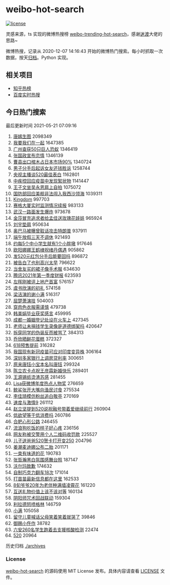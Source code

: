# weibo-hot-search

[![license](https://img.shields.io/github/license/Arrackisarookie/weibo-hot-search)](https://github.com/Arrackisarookie/weibo-hot-search/blob/master/LICENSE)

灵感来源，ts 实现的微博热搜榜 [weibo-trending-hot-search](https://github.com/justjavac/weibo-trending-hot-search)，感谢[迷渡](https://github.com/justjavac)大佬的思路~

微博热搜，记录从 2020-12-07 14:16:43 开始的微博热门搜索。每小时抓取一次数据，按天[归档](./archives)。Python 实现。

## 相关项目
+ [知乎热榜](https://github.com/Arrackisarookie/zhihu-top-search)
+ [百度实时热搜](https://github.com/Arrackisarookie/baidu-hot-search)

## 今日热门搜索

<!-- Rank Begin -->

最后更新时间 2021-05-21 07:09:16

1. [唐嫣生图](https://s.weibo.com/weibo?q=%23%E5%94%90%E5%AB%A3%E7%94%9F%E5%9B%BE%23&Refer=top) 2098349
1. [我要我们在一起](https://s.weibo.com/weibo?q=%E6%88%91%E8%A6%81%E6%88%91%E4%BB%AC%E5%9C%A8%E4%B8%80%E8%B5%B7&Refer=top) 1647385
1. [广州查获50只巨人恐蚁](https://s.weibo.com/weibo?q=%23%E5%B9%BF%E5%B7%9E%E6%9F%A5%E8%8E%B750%E5%8F%AA%E5%B7%A8%E4%BA%BA%E6%81%90%E8%9A%81%23&Refer=top) 1346419
1. [张国政宣布恋情](https://s.weibo.com/weibo?q=%23%E5%BC%A0%E5%9B%BD%E6%94%BF%E5%AE%A3%E5%B8%83%E6%81%8B%E6%83%85%23&Refer=top) 1346139
1. [曹县出口棺木占日本市场90%](https://s.weibo.com/weibo?q=%23%E6%9B%B9%E5%8E%BF%E5%87%BA%E5%8F%A3%E6%A3%BA%E6%9C%A8%E5%8D%A0%E6%97%A5%E6%9C%AC%E5%B8%82%E5%9C%BA90%25%23&Refer=top) 1340724
1. [男子分手后起诉女友还钱胜诉](https://s.weibo.com/weibo?q=%23%E7%94%B7%E5%AD%90%E5%88%86%E6%89%8B%E5%90%8E%E8%B5%B7%E8%AF%89%E5%A5%B3%E5%8F%8B%E8%BF%98%E9%92%B1%E8%83%9C%E8%AF%89%23&Refer=top) 1258744
1. [央视主播谈520最佳表白](https://s.weibo.com/weibo?q=%23%E5%A4%AE%E8%A7%86%E4%B8%BB%E6%92%AD%E8%B0%88520%E6%9C%80%E4%BD%B3%E8%A1%A8%E7%99%BD%23&Refer=top) 1162801
1. [中疾控回应疫苗中发现絮状物](https://s.weibo.com/weibo?q=%23%E4%B8%AD%E7%96%BE%E6%8E%A7%E5%9B%9E%E5%BA%94%E7%96%AB%E8%8B%97%E4%B8%AD%E5%8F%91%E7%8E%B0%E7%B5%AE%E7%8A%B6%E7%89%A9%23&Refer=top) 1141447
1. [王子文坐吴永恩肩上自拍](https://s.weibo.com/weibo?q=%23%E7%8E%8B%E5%AD%90%E6%96%87%E5%9D%90%E5%90%B4%E6%B0%B8%E6%81%A9%E8%82%A9%E4%B8%8A%E8%87%AA%E6%8B%8D%23&Refer=top) 1075072
1. [国防部回应美舰非法闯入我西沙领海](https://s.weibo.com/weibo?q=%23%E5%9B%BD%E9%98%B2%E9%83%A8%E5%9B%9E%E5%BA%94%E7%BE%8E%E8%88%B0%E9%9D%9E%E6%B3%95%E9%97%AF%E5%85%A5%E6%88%91%E8%A5%BF%E6%B2%99%E9%A2%86%E6%B5%B7%23&Refer=top) 1039311
1. [Kingdom](https://s.weibo.com/weibo?q=Kingdom&Refer=top) 997703
1. [赛格大厦实时监测情况续报](https://s.weibo.com/weibo?q=%23%E8%B5%9B%E6%A0%BC%E5%A4%A7%E5%8E%A6%E5%AE%9E%E6%97%B6%E7%9B%91%E6%B5%8B%E6%83%85%E5%86%B5%E7%BB%AD%E6%8A%A5%23&Refer=top) 983133
1. [武汉一路面发生爆炸](https://s.weibo.com/weibo?q=%23%E6%AD%A6%E6%B1%89%E4%B8%80%E8%B7%AF%E9%9D%A2%E5%8F%91%E7%94%9F%E7%88%86%E7%82%B8%23&Refer=top) 973678
1. [金莎冒充追求者给孟佳送玫瑰花娃娃](https://s.weibo.com/weibo?q=%23%E9%87%91%E8%8E%8E%E5%86%92%E5%85%85%E8%BF%BD%E6%B1%82%E8%80%85%E7%BB%99%E5%AD%9F%E4%BD%B3%E9%80%81%E7%8E%AB%E7%91%B0%E8%8A%B1%E5%A8%83%E5%A8%83%23&Refer=top) 965924
1. [刘宇垫肩](https://s.weibo.com/weibo?q=%23%E5%88%98%E5%AE%87%E5%9E%AB%E8%82%A9%23&Refer=top) 950634
1. [奥巴马被曝曾脏话攻击特朗普](https://s.weibo.com/weibo?q=%23%E5%A5%A5%E5%B7%B4%E9%A9%AC%E8%A2%AB%E6%9B%9D%E6%9B%BE%E8%84%8F%E8%AF%9D%E6%94%BB%E5%87%BB%E7%89%B9%E6%9C%97%E6%99%AE%23&Refer=top) 937911
1. [端午放假三天不调休](https://s.weibo.com/weibo?q=%23%E7%AB%AF%E5%8D%88%E6%94%BE%E5%81%87%E4%B8%89%E5%A4%A9%E4%B8%8D%E8%B0%83%E4%BC%91%23&Refer=top) 921493
1. [约每5个中小学生就有1个小胖墩](https://s.weibo.com/weibo?q=%23%E7%BA%A6%E6%AF%8F5%E4%B8%AA%E4%B8%AD%E5%B0%8F%E5%AD%A6%E7%94%9F%E5%B0%B1%E6%9C%891%E4%B8%AA%E5%B0%8F%E8%83%96%E5%A2%A9%23&Refer=top) 917646
1. [欧阳娜娜王鹤棣祝绪丹偶遇](https://s.weibo.com/weibo?q=%23%E6%AC%A7%E9%98%B3%E5%A8%9C%E5%A8%9C%E7%8E%8B%E9%B9%A4%E6%A3%A3%E7%A5%9D%E7%BB%AA%E4%B8%B9%E5%81%B6%E9%81%87%23&Refer=top) 905862
1. [发520元红包分手后能要回吗](https://s.weibo.com/weibo?q=%23%E5%8F%91520%E5%85%83%E7%BA%A2%E5%8C%85%E5%88%86%E6%89%8B%E5%90%8E%E8%83%BD%E8%A6%81%E5%9B%9E%E5%90%97%23&Refer=top) 896872
1. [被告白了也别高兴太早](https://s.weibo.com/weibo?q=%23%E8%A2%AB%E5%91%8A%E7%99%BD%E4%BA%86%E4%B9%9F%E5%88%AB%E9%AB%98%E5%85%B4%E5%A4%AA%E6%97%A9%23&Refer=top) 796622
1. [当舍友买的裙子像手术服](https://s.weibo.com/weibo?q=%23%E5%BD%93%E8%88%8D%E5%8F%8B%E4%B9%B0%E7%9A%84%E8%A3%99%E5%AD%90%E5%83%8F%E6%89%8B%E6%9C%AF%E6%9C%8D%23&Refer=top) 634630
1. [腾讯2021年第一季度财报](https://s.weibo.com/weibo?q=%23%E8%85%BE%E8%AE%AF2021%E5%B9%B4%E7%AC%AC%E4%B8%80%E5%AD%A3%E5%BA%A6%E8%B4%A2%E6%8A%A5%23&Refer=top) 623593
1. [左晖刚被评上地产首富](https://s.weibo.com/weibo?q=%23%E5%B7%A6%E6%99%96%E5%88%9A%E8%A2%AB%E8%AF%84%E4%B8%8A%E5%9C%B0%E4%BA%A7%E9%A6%96%E5%AF%8C%23&Refer=top) 576157
1. [虞书欣演的初礼](https://s.weibo.com/weibo?q=%23%E8%99%9E%E4%B9%A6%E6%AC%A3%E6%BC%94%E7%9A%84%E5%88%9D%E7%A4%BC%23&Refer=top) 574158
1. [梁洁演的谢小满](https://s.weibo.com/weibo?q=%23%E6%A2%81%E6%B4%81%E6%BC%94%E7%9A%84%E8%B0%A2%E5%B0%8F%E6%BB%A1%23&Refer=top) 516317
1. [屈楚萧演技](https://s.weibo.com/weibo?q=%23%E5%B1%88%E6%A5%9A%E8%90%A7%E6%BC%94%E6%8A%80%23&Refer=top) 504003
1. [穿肉色衣服需谨慎](https://s.weibo.com/weibo?q=%23%E7%A9%BF%E8%82%89%E8%89%B2%E8%A1%A3%E6%9C%8D%E9%9C%80%E8%B0%A8%E6%85%8E%23&Refer=top) 479738
1. [韩美娟毕业获奖感言](https://s.weibo.com/weibo?q=%23%E9%9F%A9%E7%BE%8E%E5%A8%9F%E6%AF%95%E4%B8%9A%E8%8E%B7%E5%A5%96%E6%84%9F%E8%A8%80%23&Refer=top) 459995
1. [成都一婚姻登记处设在火车上](https://s.weibo.com/weibo?q=%23%E6%88%90%E9%83%BD%E4%B8%80%E5%A9%9A%E5%A7%BB%E7%99%BB%E8%AE%B0%E5%A4%84%E8%AE%BE%E5%9C%A8%E7%81%AB%E8%BD%A6%E4%B8%8A%23&Refer=top) 427345
1. [老师让未捐钱学生录像是道德绑架吗](https://s.weibo.com/weibo?q=%23%E8%80%81%E5%B8%88%E8%AE%A9%E6%9C%AA%E6%8D%90%E9%92%B1%E5%AD%A6%E7%94%9F%E5%BD%95%E5%83%8F%E6%98%AF%E9%81%93%E5%BE%B7%E7%BB%91%E6%9E%B6%E5%90%97%23&Refer=top) 420647
1. [拆穿同学的伪装反而被骂了](https://s.weibo.com/weibo?q=%23%E6%8B%86%E7%A9%BF%E5%90%8C%E5%AD%A6%E7%9A%84%E4%BC%AA%E8%A3%85%E5%8F%8D%E8%80%8C%E8%A2%AB%E9%AA%82%E4%BA%86%23&Refer=top) 384313
1. [乔欣晒鲜花蛋糕](https://s.weibo.com/weibo?q=%23%E4%B9%94%E6%AC%A3%E6%99%92%E9%B2%9C%E8%8A%B1%E8%9B%8B%E7%B3%95%23&Refer=top) 372327
1. [618预售提前](https://s.weibo.com/weibo?q=%23618%E9%A2%84%E5%94%AE%E6%8F%90%E5%89%8D%23&Refer=top) 316282
1. [我国现有新冠疫苗可应对印度变异株](https://s.weibo.com/weibo?q=%23%E6%88%91%E5%9B%BD%E7%8E%B0%E6%9C%89%E6%96%B0%E5%86%A0%E7%96%AB%E8%8B%97%E5%8F%AF%E5%BA%94%E5%AF%B9%E5%8D%B0%E5%BA%A6%E5%8F%98%E5%BC%82%E6%A0%AA%23&Refer=top) 306164
1. [深圳多家银行上调房贷利率](https://s.weibo.com/weibo?q=%23%E6%B7%B1%E5%9C%B3%E5%A4%9A%E5%AE%B6%E9%93%B6%E8%A1%8C%E4%B8%8A%E8%B0%83%E6%88%BF%E8%B4%B7%E5%88%A9%E7%8E%87%23&Refer=top) 300651
1. [原来唐钰小宝本名叫唐钰](https://s.weibo.com/weibo?q=%23%E5%8E%9F%E6%9D%A5%E5%94%90%E9%92%B0%E5%B0%8F%E5%AE%9D%E6%9C%AC%E5%90%8D%E5%8F%AB%E5%94%90%E9%92%B0%23&Refer=top) 299324
1. [陈立农卡点祝王彦霖新婚快乐](https://s.weibo.com/weibo?q=%23%E9%99%88%E7%AB%8B%E5%86%9C%E5%8D%A1%E7%82%B9%E7%A5%9D%E7%8E%8B%E5%BD%A6%E9%9C%96%E6%96%B0%E5%A9%9A%E5%BF%AB%E4%B9%90%23&Refer=top) 289401
1. [王源锡纸烫渣苏感](https://s.weibo.com/weibo?q=%23%E7%8E%8B%E6%BA%90%E9%94%A1%E7%BA%B8%E7%83%AB%E6%B8%A3%E8%8B%8F%E6%84%9F%23&Refer=top) 281455
1. [Lisa获微博年度热点人物奖](https://s.weibo.com/weibo?q=%23Lisa%E8%8E%B7%E5%BE%AE%E5%8D%9A%E5%B9%B4%E5%BA%A6%E7%83%AD%E7%82%B9%E4%BA%BA%E7%89%A9%E5%A5%96%23&Refer=top) 276659
1. [鲸鲨张开大嘴向渔民讨食](https://s.weibo.com/weibo?q=%23%E9%B2%B8%E9%B2%A8%E5%BC%A0%E5%BC%80%E5%A4%A7%E5%98%B4%E5%90%91%E6%B8%94%E6%B0%91%E8%AE%A8%E9%A3%9F%23&Refer=top) 275534
1. [李佳琦模仿粉丝追白敬亭](https://s.weibo.com/weibo?q=%23%E6%9D%8E%E4%BD%B3%E7%90%A6%E6%A8%A1%E4%BB%BF%E7%B2%89%E4%B8%9D%E8%BF%BD%E7%99%BD%E6%95%AC%E4%BA%AD%23&Refer=top) 270169
1. [速度与激情9](https://s.weibo.com/weibo?q=%E9%80%9F%E5%BA%A6%E4%B8%8E%E6%BF%80%E6%83%859&Refer=top) 261112
1. [赵立坚提到520说祝融号带着爱继续前行](https://s.weibo.com/weibo?q=%E8%B5%B5%E7%AB%8B%E5%9D%9A%E6%8F%90%E5%88%B0520%E8%AF%B4%E7%A5%9D%E8%9E%8D%E5%8F%B7%E5%B8%A6%E7%9D%80%E7%88%B1%E7%BB%A7%E7%BB%AD%E5%89%8D%E8%A1%8C&Refer=top) 260904
1. [低欲望等于低消费吗](https://s.weibo.com/weibo?q=%23%E4%BD%8E%E6%AC%B2%E6%9C%9B%E7%AD%89%E4%BA%8E%E4%BD%8E%E6%B6%88%E8%B4%B9%E5%90%97%23&Refer=top) 260786
1. [合肥心形公路](https://s.weibo.com/weibo?q=%23%E5%90%88%E8%82%A5%E5%BF%83%E5%BD%A2%E5%85%AC%E8%B7%AF%23&Refer=top) 246455
1. [流浪狗吃饭的样子好心疼](https://s.weibo.com/weibo?q=%23%E6%B5%81%E6%B5%AA%E7%8B%97%E5%90%83%E9%A5%AD%E7%9A%84%E6%A0%B7%E5%AD%90%E5%A5%BD%E5%BF%83%E7%96%BC%23&Refer=top) 236156
1. [网友称被交警用个人二维码收罚款](https://s.weibo.com/weibo?q=%23%E7%BD%91%E5%8F%8B%E7%A7%B0%E8%A2%AB%E4%BA%A4%E8%AD%A6%E7%94%A8%E4%B8%AA%E4%BA%BA%E4%BA%8C%E7%BB%B4%E7%A0%81%E6%94%B6%E7%BD%9A%E6%AC%BE%23&Refer=top) 225527
1. [儿子送爸爸520贺卡打开变250](https://s.weibo.com/weibo?q=%23%E5%84%BF%E5%AD%90%E9%80%81%E7%88%B8%E7%88%B8520%E8%B4%BA%E5%8D%A1%E6%89%93%E5%BC%80%E5%8F%98250%23&Refer=top) 204796
1. [姜潮麦迪娜公布二胎](https://s.weibo.com/weibo?q=%23%E5%A7%9C%E6%BD%AE%E9%BA%A6%E8%BF%AA%E5%A8%9C%E5%85%AC%E5%B8%83%E4%BA%8C%E8%83%8E%23&Refer=top) 201171
1. [一束有味道的花](https://s.weibo.com/weibo?q=%23%E4%B8%80%E6%9D%9F%E6%9C%89%E5%91%B3%E9%81%93%E7%9A%84%E8%8A%B1%23&Refer=top) 190783
1. [张哲瀚黑白氛围感舞台照](https://s.weibo.com/weibo?q=%23%E5%BC%A0%E5%93%B2%E7%80%9A%E9%BB%91%E7%99%BD%E6%B0%9B%E5%9B%B4%E6%84%9F%E8%88%9E%E5%8F%B0%E7%85%A7%23&Refer=top) 187147
1. [沃尔玛致歉](https://s.weibo.com/weibo?q=%23%E6%B2%83%E5%B0%94%E7%8E%9B%E8%87%B4%E6%AD%89%23&Refer=top) 174632
1. [自制巧克力翻车18次](https://s.weibo.com/weibo?q=%23%E8%87%AA%E5%88%B6%E5%B7%A7%E5%85%8B%E5%8A%9B%E7%BF%BB%E8%BD%A618%E6%AC%A1%23&Refer=top) 171014
1. [打苗苗最新信息都在这里](https://s.weibo.com/weibo?q=%23%E6%89%93%E8%8B%97%E8%8B%97%E6%9C%80%E6%96%B0%E4%BF%A1%E6%81%AF%E9%83%BD%E5%9C%A8%E8%BF%99%E9%87%8C%23&Refer=top) 162533
1. [8旬爷爷20年为老伴种满墙凌霄花](https://s.weibo.com/weibo?q=%238%E6%97%AC%E7%88%B7%E7%88%B720%E5%B9%B4%E4%B8%BA%E8%80%81%E4%BC%B4%E7%A7%8D%E6%BB%A1%E5%A2%99%E5%87%8C%E9%9C%84%E8%8A%B1%23&Refer=top) 161220
1. [互送礼物价值上该不该对等](https://s.weibo.com/weibo?q=%23%E4%BA%92%E9%80%81%E7%A4%BC%E7%89%A9%E4%BB%B7%E5%80%BC%E4%B8%8A%E8%AF%A5%E4%B8%8D%E8%AF%A5%E5%AF%B9%E7%AD%89%23&Refer=top) 160134
1. [阴阳师咒术回战联动](https://s.weibo.com/weibo?q=%23%E9%98%B4%E9%98%B3%E5%B8%88%E5%92%92%E6%9C%AF%E5%9B%9E%E6%88%98%E8%81%94%E5%8A%A8%23&Refer=top) 159304
1. [利拉德怒喷格林](https://s.weibo.com/weibo?q=%23%E5%88%A9%E6%8B%89%E5%BE%B7%E6%80%92%E5%96%B7%E6%A0%BC%E6%9E%97%23&Refer=top) 146759
1. [小满](https://s.weibo.com/weibo?q=%E5%B0%8F%E6%BB%A1&Refer=top) 105058
1. [留守儿童喊话父母笑着笑着就哭了](https://s.weibo.com/weibo?q=%23%E7%95%99%E5%AE%88%E5%84%BF%E7%AB%A5%E5%96%8A%E8%AF%9D%E7%88%B6%E6%AF%8D%E7%AC%91%E7%9D%80%E7%AC%91%E7%9D%80%E5%B0%B1%E5%93%AD%E4%BA%86%23&Refer=top) 39846
1. [御赐小仵作](https://s.weibo.com/weibo?q=%E5%BE%A1%E8%B5%90%E5%B0%8F%E4%BB%B5%E4%BD%9C&Refer=top) 38782
1. [六安260名学生跑着去支援核酸检测](https://s.weibo.com/weibo?q=%23%E5%85%AD%E5%AE%89260%E5%90%8D%E5%AD%A6%E7%94%9F%E8%B7%91%E7%9D%80%E5%8E%BB%E6%94%AF%E6%8F%B4%E6%A0%B8%E9%85%B8%E6%A3%80%E6%B5%8B%23&Refer=top) 22474
1. [520](https://s.weibo.com/weibo?q=520&Refer=top) 20964
<!-- Rank End -->

历史归档 [./archives](./archives)

### License

[weibo-hot-search](https://github.com/Arrackisarookie/weibo-hot-search) 的源码使用 MIT License 发布。具体内容请查看 [LICENSE](./LICENSE) 文件。
